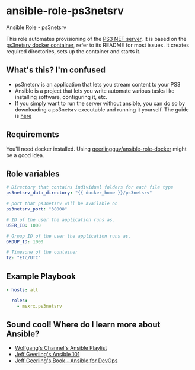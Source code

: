 # ansible-role-ps3netsrv

Ansible Role - ps3netsrv

This role automates provisioning of the [PS3 NET server](https://github.com/aldostools/webMAN-MOD/wiki/~-PS3-NET-Server). It is based on the [ps3netsrv docker container](shawly/docker-ps3netsrv), refer to its README for most issues. It creates required directories, sets up the container and starts it.

## What's this? I'm confused

- ps3netsrv is an application that lets you stream content to your PS3
- Ansible is a project that lets you write automate various tasks like installing software, configuring it, etc.
- If you simply want to run the server without ansible, you can do so by downloading a ps3netsrv executable and running it yourself. The guide is [here](https://github.com/aldostools/webMAN-MOD/wiki/~-PS3-NET-Server)

## Requirements

You'll need docker installed. Using [geerlingguy/ansible-role-docker](geerlingguy/ansible-role-docker) might be a good idea.

## Role variables

```yaml
# Directory that contains individual folders for each file type
ps3netsrv_data_directory: "{{ docker_home }}/ps3netsrv"

# port that ps3netsrv will be available on
ps3netsrv_port: "38008"

# ID of the user the application runs as.
USER_ID: 1000

# Group ID of the user the application runs as.
GROUP_ID: 1000

# Timezone of the container
TZ: "Etc/UTC"
```

## Example Playbook

```yaml
- hosts: all

  roles:
    - msxrx.ps3netsrv
```

## Sound cool! Where do I learn more about Ansible?

- [Wolfgang's Channel's Ansible Playlist](https://www.youtube.com/watch?v=Z7p9-m4cimg&list=PLkxWXio1KmRoZd88WbrnSnQM5MJY5PjH2)
- [Jeff Geerling's Ansible 101](https://www.youtube.com/watch?v=goclfp6a2IQ&list=PL2_OBreMn7FqZkvMYt6ATmgC0KAGGJNAN)
- [Jeff Geerling's Book - Ansible for DevOps](https://github.com/geerlingguy/ansible-for-devops-manuscript)
